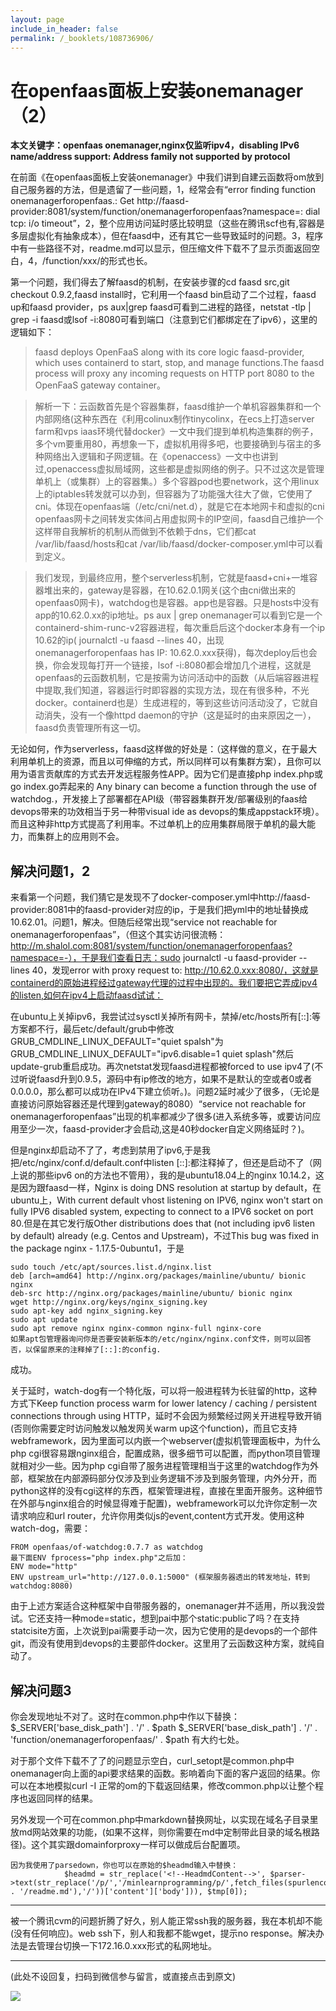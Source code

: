 ```yaml
---
layout: page
include_in_header: false
permalink: /_booklets/108736906/
---
```

在openfaas面板上安装onemanager（2）
======

__本文关键字：openfaas onemanager,nginx仅监听ipv4，disabling IPv6 name/address support: Address family not supported by protocol__

在前面《在openfaas面板上安装onemanager》中我们讲到自建云函数将om放到自己服务器的方法，但是遗留了一些问题，1，经常会有“error finding function onemanagerforopenfaas.: Get http://faasd-provider:8081/system/function/onemanagerforopenfaas?namespace=: dial tcp: i/o timeout”，2，整个应用访问延时感比较明显（这些在腾讯scf也有,容器是多层虚拟化有抽象成本），但在faasd中，还有其它一些导致延时的问题。3，程序中有一些路径不对，readme.md可以显示，但压缩文件下载不了显示页面返回空白，4，/function/xxx/的形式也长。

第一个问题，我们得去了解faasd的机制，在安装步骤的cd faasd src,git checkout 0.9.2,faasd install时，它利用一个faasd bin启动了二个过程，faasd up和faasd provider，ps aux|grep faasd可看到二进程的路径，netstat -tlp | grep -i faasd或lsof -i:8080可看到端口（注意到它们都绑定在了ipv6），这里的逻辑如下：

> faasd deploys OpenFaaS along with its core logic faasd-provider, which uses containerd to start, stop, and manage functions.The faasd process will proxy any incoming requests on HTTP port 8080 to the OpenFaaS gateway container。

> 解析一下：云函数首先是个容器集群，faasd维护一个单机容器集群和一个内部网络(这种东西在《利用colinux制作tinycolinx，在ecs上打造server farm和vps iaas环境代替docker》一文中我们提到单机构造集群的例子，多个vm要重用80，再想象一下，虚拟机用得多吧，也要接确到与宿主的多种网络出入逻辑和子网逻辑。在《openaccess》一文中也讲到过,openaccess虚拟局域网，这些都是虚拟网络的例子。只不过这次是管理单机上（或集群）上的容器集。）多个容器pod也要network，这个用linux上的iptables转发就可以办到，但容器为了功能强大往大了做，它使用了cni。体现在openfaas端（/etc/cni/net.d），就是它在本地网卡和虚拟的cni openfaas网卡之间转发实体间占用虚拟网卡的IP空间，faasd自己维护一个这样带自我解析的机制从而做到不依赖于dns，它们都cat /var/lib/faasd/hosts和cat /var/lib/faasd/docker-composer.yml中可以看到定义。

> 我们发现，到最终应用，整个serverless机制，它就是faasd+cni+一堆容器堆出来的，gateway是容器，在10.62.0.1网关(这个由cni做出来的openfaas0网卡)，watchdog也是容器。app也是容器。只是hosts中没有app的10.62.0.xx的ip地址。ps aux | grep onemanager可以看到它是一个containerd-shim-runc-v2容器进程，每次重启后这个docker本身有一个ip 10.62的ip( journalctl -u faasd --lines 40，出现onemanagerforopenfaas has IP: 10.62.0.xxx获得)，每次deploy后也会换，你会发现每打开一个链接，lsof -i:8080都会增加几个进程，这就是openfaas的云函数机制，它是按需为访问活动中的函数（从后端容器进程中提取,我们知道，容器运行时即容器的实现方法，现在有很多种，不光docker。containerd也是）生成进程的，等到这些访问活动没了，它就自动消失，没有一个像httpd daemon的守护（这是延时的由来原因之一），faasd负责管理所有这一切。

无论如何，作为serverless，faasd这样做的好处是：（这样做的意义，在于最大利用单机上的资源，而且以可伸缩的方式，所以同样可以有集群方案），且你可以用为语言贡献库的方式去开发远程服务性APP。因为它们是直接php index.php或go index.go弄起来的 Any binary can become a function through the use of watchdog.，开发接上了部署都在API级（带容器集群开发/部署级别的faas给devops带来的功效相当于另一种带visual ide as devops的集成appstack环境）。而且这种非http方式提高了利用率。不过单机上的应用集群局限于单机的最大能力，而集群上的应用则不会。

解决问题1，2
-----

来看第一个问题，我们猜它是发现不了docker-composer.yml中http://faasd-provider:8081中的faasd-provider对应的ip，于是我们把yml中的地址替换成10.62.01。问题1，解决。但随后经常出现“service not reachable for onemanagerforopenfaas”，（但这个其实访问很流畅：http://m.shalol.com:8081/system/function/onemanagerforopenfaas?namespace=-），于是我们查看日志：sudo journalctl -u faasd-provider --lines 40，发现error with proxy request to: http://10.62.0.xxx:8080/，这就是containerd的原始进程经过gateway代理的过程中出现的。我们要把它弄成ipv4的listen,如何在ipv4上启动faasd试试：

在ubuntu上关掉ipv6，我尝试过sysctl关掉所有网卡，禁掉/etc/hosts所有[::]:等方案都不行，最后etc/default/grub中修改GRUB_CMDLINE_LINUX_DEFAULT="quiet spalsh"为GRUB_CMDLINE_LINUX_DEFAULT="ipv6.disable=1 quiet splash"然后update-grub重启成功。再次netstat发现faasd进程都被forced to use ipv4了(不过听说faasd升到0.9.5，源码中有ip修改的地方，如果不是默认的空或者0或者0.0.0.0，那么都可以成功在IPv4下建立侦听。)。问题2延时减少了很多，（无论是直接访问原始容器还是代理到gateway的8080）“service not reachable for onemanagerforopenfaas”出现的机率都减少了很多(进入系统多等，或要访问应用至少一次，faasd-provider才会启动,这是40秒docker自定义网络延时？)。

但是nginx却启动不了了，考虑到禁用了ipv6,于是我把/etc/nginx/conf.d/default.conf中listen [::]:都注释掉了，但还是启动不了（网上说的那些ipv6 on的方法也不管用），我的是ubuntu18.04上的nginx 10.14.2，这是因为跟faasd一样，Nginx is doing DNS resolution at startup by default，在ubuntu上，With current default vhost listening on IPV6, nginx won't start on fully IPV6 disabled system, expecting to connect to a IPV6 socket on port 80.但是在其它发行版Other distributions does that (not including ipv6 listen by default) already (e.g. Centos and Upstream)，不过This bug was fixed in the package nginx - 1.17.5-0ubuntu1，于是

```
sudo touch /etc/apt/sources.list.d/nginx.list
deb [arch=amd64] http://nginx.org/packages/mainline/ubuntu/ bionic nginx
deb-src http://nginx.org/packages/mainline/ubuntu/ bionic nginx
wget http://nginx.org/keys/nginx_signing.key
sudo apt-key add nginx_signing.key
sudo apt update
sudo apt remove nginx nginx-common nginx-full nginx-core
如果apt包管理器询问你是否要安装新版本的/etc/nginx/nginx.conf文件，则可以回答否，以保留原来的注释掉了[::]:的config.
```

成功。

关于延时，watch-dog有一个特化版，可以将一般进程转为长驻留的http，这种方式下Keep function process warm for lower latency / caching / persistent connections through using HTTP，延时不会因为频繁经过网关开进程导致开销(否则你需要定时访问触发以触发网关warm up这个function)，而且它支持webframework，因为里面可以内嵌一个webserver(虚拟机管理面板中，为什么php cgi很容易跟nginx组合，配置成熟，很多细节可以配置，而python项目管理就相对少一些。因为php cgi自带了服务进程管理相当于这里的watchdog作为外部，框架放在内部源码部分仅涉及到业务逻辑不涉及到服务管理，内外分开，而python这样的没有cgi这样的东西，框架管理进程，直接在里面开服务。这种细节在外部与nginx组合的时候显得难于配置)，webframework可以允许你定制一次请求响应和url router，允许你用类似js的event,content方式开发。使用这种watch-dog，需要：

```
FROM openfaas/of-watchdog:0.7.7 as watchdog
最下面ENV fprocess="php index.php"之后加：
ENV mode="http"
ENV upstream_url="http://127.0.0.1:5000" (框架服务器透出的转发地址，转到watchdog:8080)
```
由于上述方案适合这种框架中自带服务器的，onemanager并不适用，所以我没尝试。它还支持一种mode=static，想到pai中那个static:public了吗？在支持statcisite方面，上次说到pai需要手动一次，因为它使用的是devops的一个部件git，而没有使用到devops的主要部件docker。这里用了云函数这种方案，就纯自动了。


解决问题3
-----

你会发现地址不对了。这时在common.php中作以下替换：
$_SERVER['base_disk_path'] . '/' . $path
$_SERVER['base_disk_path'] . '/' . 'function/onemanagerforopenfaas/' . $path
有大约七处。

对于那个文件下载不了了的问题显示空白，curl_setopt是common.php中onemanager向上面的api要求结果的函数。影响着向下面的客户返回的结果。你可以在本地模拟curl -I 正常的om的下载返回结果，修改common.php以让整个程序也返回同样的结果。

另外发现一个可在common.php中markdown替换网址，以实现在域名子目录里放md网站效果的功能，(如果不这样，则你需要在md中定制带此目录的域名根路径)。这个其实跟domainforproxy一样可以做成后台配置项。

```
因为我使用了parsedown，你也可以在原始的$headmd输入中替换：
            $headmd = str_replace('<!--HeadmdContent-->', $parser->text(str_replace('/p/','/minlearnprogramming/p/',fetch_files(spurlencode(path_format(urldecode($path) . '/readme.md'),'/'))['content']['body'])), $tmp[0]);
```

---------------

被一个腾讯cvm的问题折腾了好久，别人能正常ssh我的服务器，我在本机却不能(没有任何响应)。web ssh下，别人和我都不能wget，提示no response。解决办法是去管理台切换一下172.16.0.xxx形式的私网地址。


-------


(此处不设回复，扫码到微信参与留言，或直接点击到原文)

![](/p/108736906/qrcode.png)

<!-- Markdeep: -->
<meta charset="utf-8">
<link rel="stylesheet" href="../../res/aloha.css?">

<script src="../../res/markdeep.min.js" charset="utf-8"></script>



